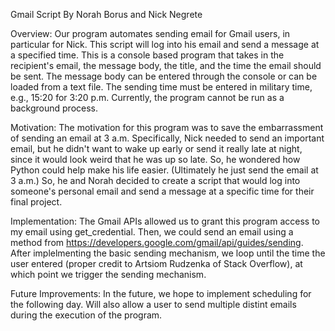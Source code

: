 Gmail Script 
By Norah Borus and Nick Negrete


Overview:
Our program automates sending email for Gmail users, in particular for Nick. This script will 
log into his email and send a message at a specified time. This is a console based program that 
takes in the recipient's email, the message body, the title, and the time the email should be 
sent. The message body can be entered through the console or can be loaded from a text file. 
The sending time must be entered in military time, e.g., 15:20 for 3:20 p.m. Currently, the 
program cannot be run as a background process. 


Motivation:
The motivation for this program was to save the embarrassment of sending an email at 3 a.m. 
Specifically, Nick needed to send an important email, but he didn't want to wake up early or 
send it really late at night, since it would look weird that he was up so late. So, he wondered 
how Python could help make his life easier. (Ultimately he just send the email at 3 a.m.) So, he and 
Norah decided to create a script that would log into someone's personal email and send a message at 
a specific time for their final project. 

Implementation:
The Gmail APIs allowed us to grant this program access to my email using 
get_credential. Then, we could send an email using a method from https://developers.google.com/gmail/api/guides/sending. 
After implelmenting the basic sending mechanism, we loop until the time the user entered (proper credit to Artsiom 
Rudzenka of Stack Overflow), at which point we trigger the sending mechanism. 



Future Improvements:
In the future, we hope to implement scheduling for the following day. Will also allow a user to send multiple distint emails during the execution of the program.
